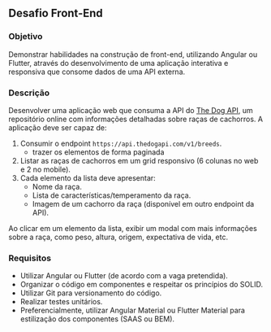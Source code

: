 ## Desafio Front-End

### Objetivo
Demonstrar habilidades na construção de front-end, utilizando Angular ou Flutter, através do desenvolvimento de uma aplicação interativa e responsiva que consome dados de uma API externa.

### Descrição
Desenvolver uma aplicação web que consuma a API do [The Dog API](https://thedogapi.com/), um repositório online com informações detalhadas sobre raças de cachorros. A aplicação deve ser capaz de:

1. Consumir o endpoint `https://api.thedogapi.com/v1/breeds`.
    - trazer os elementos de forma paginada
3. Listar as raças de cachorros em um grid responsivo (6 colunas no web e 2 no mobile).
4. Cada elemento da lista deve apresentar:
    - Nome da raça.
    - Lista de características/temperamento da raça.
    - Imagem de um cachorro da raça (disponível em outro endpoint da API).

Ao clicar em um elemento da lista, exibir um modal com mais informações sobre a raça, como peso, altura, origem, expectativa de vida, etc.

### Requisitos
- Utilizar Angular ou Flutter (de acordo com a vaga pretendida).
- Organizar o código em componentes e respeitar os princípios do SOLID.
- Utilizar Git para versionamento do código.
- Realizar testes unitários.
- Preferencialmente, utilizar Angular Material ou Flutter Material para estilização dos componentes (SAAS ou BEM).